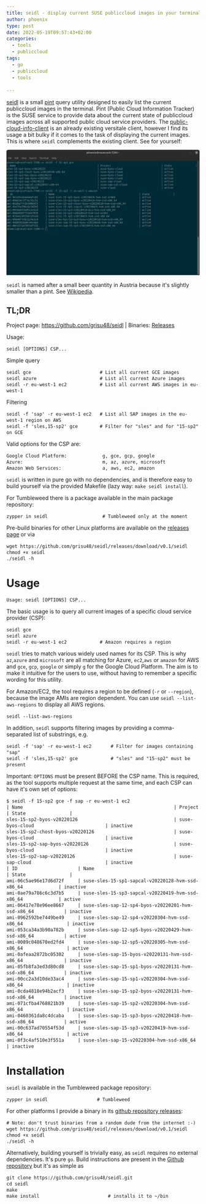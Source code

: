 ```yaml
---
title: seidl - display current SUSE publiccloud images in your terminal
author: phoenix
type: post
date: 2022-05-19T09:57:43+02:00
categories:
  - tools
  - publiccloud
tags:
  - go
  - publiccloud
  - tools

---
```

[seidl](https://github.com/grisu48/seidl) is a small [pint](https://pint.suse.com/) query utility designed to easily list the current publiccloud images in the terminal. Pint (Public Cloud Information Tracker) is the SUSE service to provide data about the current state of publiccloud images across all supported public cloud service providers. The [public-cloud-info-client](https://github.com/SUSE-Enceladus/public-cloud-info-client) is an already existing versitale client, however I find its usage a bit bulky if it comes to the task of displaying the current images. This is where `seidl` complements the existing client. See for yourself:

![seidl in action](seidl.png)

`seidl` is named after a small beer quantity in Austria because it's slightly smaller than a pint. See [Wikipedia](https://de.wikipedia.org/wiki/Seidel_(Einheit)#Bierma%C3%9F).

## TL;DR

Project page: https://github.com/grisu48/seidl | Binaries: [Releases](https://github.com/grisu48/seidl/releases)

Usage:

    seidl [OPTIONS] CSP...

Simple query

    seidl gce                         # List all current GCE images
    seidl azure                       # List all current Azure images
    seidl -r eu-west-1 ec2            # List all current AWS images in eu-west-1

Filtering

    seidl -f 'sap' -r eu-west-1 ec2   # List all SAP images in the eu-west-1 region on AWS
    seidl -f 'sles,15-sp2' gce        # Filter for "sles" and for "15-sp2" on GCE

Valid options for the CSP are:

    Google Cloud Platform:             g, gce, gcp, google
    Azure:                             m, az, azure, microsoft
    Amazon Web Services:               a, aws, ec2, amazon

`seidl` is written in pure go with no dependencies, and is therefore easy to build yourself via the provided Makefile (lazy way: `make seidl install`).

For Tumbleweed there is a package available in the main package repository:

    zypper in seidl                    # Tumbleweed only at the moment

Pre-build binaries for other Linux platforms are available on the [releases page](https://github.com/grisu48/seidl/releases) or via

    wget https://github.com/grisu48/seidl/releases/download/v0.1/seidl
    chmod +x seidl
    ./seidl -h

# Usage

    Usage: seidl [OPTIONS] CSP...

The basic usage is to query all current images of a specific cloud service provider (CSP):

    seidl gce
    seidl azure
    seidl -r eu-west-1 ec2            # Amazon requires a region

`seidl` tries to match various widely used names for its CSP. This is why `az`,`azure` and `microsoft` are all matching for Azure, `ec2`,`aws` or `amazon` for AWS and `gce`, `gcp`, `google` or simply `g` for the Google Cloud Platform. The aim is to make it intuitive for the users to use, without having to remember a specific wording for this utility.

For Amazon/EC2, the tool requires a region to be defined (`-r` or `--region`), because the image AMIs are region dependent. You can use `seidl --list-aws-regions` to display all AWS regions.

    seidl --list-aws-regions

In addition, `seidl` supports filtering images by providing a comma-separated list of substrings, e.g.

    seidl -f 'sap' -r eu-west-1 ec2       # Filter for images containing "sap"
    seidl -f 'sles,15-sp2' gce            # "sles" and "15-sp2" must be present

Important: `OPTIONS` must be present BEFORE the CSP name. This is required, as the tool supports multiple request at the same time, and each CSP can have it's own set of options:

```
$ seidl -f 15-sp2 gce -f sap -r eu-west-1 ec2
| Name                                                       | Project                                  | State                |
sles-15-sp2-byos-v20220126                                   | suse-byos-cloud                          | inactive            
sles-15-sp2-chost-byos-v20220126                             | suse-byos-cloud                          | inactive            
sles-15-sp2-sap-byos-v20220126                               | suse-byos-cloud                          | inactive            
sles-15-sp2-sap-v20220126                                    | suse-sap-cloud                           | inactive            
| ID                      | Name                                                         | State                |
ami-06c5ae96e17d6d72f     | suse-sles-15-sp1-sapcal-v20220128-hvm-ssd-x86_64             | inactive            
ami-0ae79a786c6c3d7b5     | suse-sles-15-sp3-sapcal-v20220419-hvm-ssd-x86_64             | active              
ami-06417e78e96ee8667     | suse-sles-sap-12-sp4-byos-v20220201-hvm-ssd-x86_64           | inactive            
ami-0962592be7449be49     | suse-sles-sap-12-sp4-v20220304-hvm-ssd-x86_64                | inactive            
ami-053ca34a3b90a782b     | suse-sles-sap-12-sp5-byos-v20220429-hvm-ssd-x86_64           | active              
ami-0089c048670ed2fd4     | suse-sles-sap-12-sp5-v20220305-hvm-ssd-x86_64                | active              
ami-0afeaa2872bc05302     | suse-sles-sap-15-byos-v20220131-hvm-ssd-x86_64               | inactive            
ami-05fb8fa3ed3d80cd8     | suse-sles-sap-15-sp1-byos-v20220131-hvm-ssd-x86_64           | inactive            
ami-00cc2a3d10de33ac4     | suse-sles-sap-15-sp1-v20220304-hvm-ssd-x86_64                | inactive            
ami-0cda4818e94b2acf3     | suse-sles-sap-15-sp2-byos-v20220131-hvm-ssd-x86_64           | inactive            
ami-071cfba4768821b39     | suse-sles-sap-15-sp2-v20220304-hvm-ssd-x86_64                | inactive            
ami-0460361da8c4dcaba     | suse-sles-sap-15-sp3-byos-v20220418-hvm-ssd-x86_64           | active              
ami-00c637ad70554f53d     | suse-sles-sap-15-sp3-v20220419-hvm-ssd-x86_64                | active              
ami-0f3c4af510e3f551a     | suse-sles-sap-15-v20220304-hvm-ssd-x86_64                    | inactive
```

# Installation

`seidl` is available in the Tumbleweed package repository:

    zypper in seidl                  # Tumbleweed

For other platforms I provide a binary in its [github repository releases](https://github.com/grisu48/seidl/releases):

    # Note: don't trust binaries from a random dude from the internet :-)
    wget https://github.com/grisu48/seidl/releases/download/v0.1/seidl
    chmod +x seidl
    ./seidl -h

Alternatively, building yourself is trivially easy, as `seidl` requires no external dependencies. It's pure `go`. Build instructions are present in the [Github repository](https://github.com/grisu48/seidl/#build) but it's as simple as

    git clone https://github.com/grisu48/seidl.git
    cd seidl
    make
    make install                         # installs it to ~/bin